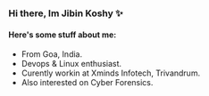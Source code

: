 ### Hi there, Im Jibin Koshy ✨

<h4> Here's some stuff about me: </h4>

- From Goa, India. </br>
- Devops & Linux enthusiast.</br>
- Curently workin at Xminds Infotech, Trivandrum.</br>
- Also interested on Cyber Forensics.</br>
